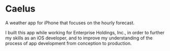 Caelus
======

A weather app for iPhone that focuses on the hourly forecast.

I built this app while working for Enterprise Holdings, Inc., in order to further my skills as an iOS developer, and to improve my understanding of the process of app development from conception to production.